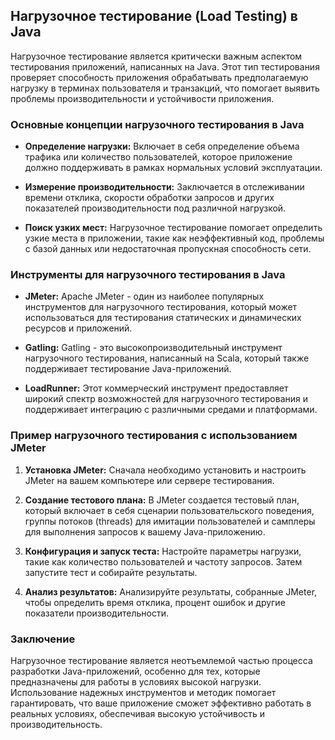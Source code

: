 ## Нагрузочное тестирование (Load Testing) в Java

Нагрузочное тестирование является критически важным аспектом тестирования приложений, написанных на Java. Этот тип тестирования проверяет способность приложения обрабатывать предполагаемую нагрузку в терминах пользователя и транзакций, что помогает выявить проблемы производительности и устойчивости приложения.

### Основные концепции нагрузочного тестирования в Java

- **Определение нагрузки:** Включает в себя определение объема трафика или количество пользователей, которое приложение должно поддерживать в рамках нормальных условий эксплуатации.

- **Измерение производительности:** Заключается в отслеживании времени отклика, скорости обработки запросов и других показателей производительности под различной нагрузкой.

- **Поиск узких мест:** Нагрузочное тестирование помогает определить узкие места в приложении, такие как неэффективный код, проблемы с базой данных или недостаточная пропускная способность сети.

### Инструменты для нагрузочного тестирования в Java

- **JMeter:** Apache JMeter - один из наиболее популярных инструментов для нагрузочного тестирования, который может использоваться для тестирования статических и динамических ресурсов и приложений.

- **Gatling:** Gatling - это высокопроизводительный инструмент нагрузочного тестирования, написанный на Scala, который также поддерживает тестирование Java-приложений.

- **LoadRunner:** Этот коммерческий инструмент предоставляет широкий спектр возможностей для нагрузочного тестирования и поддерживает интеграцию с различными средами и платформами.

### Пример нагрузочного тестирования с использованием JMeter

1. **Установка JMeter:** Сначала необходимо установить и настроить JMeter на вашем компьютере или сервере тестирования.

2. **Создание тестового плана:** В JMeter создается тестовый план, который включает в себя сценарии пользовательского поведения, группы потоков (threads) для имитации пользователей и самплеры для выполнения запросов к вашему Java-приложению.

3. **Конфигурация и запуск теста:** Настройте параметры нагрузки, такие как количество пользователей и частоту запросов. Затем запустите тест и собирайте результаты.

4. **Анализ результатов:** Анализируйте результаты, собранные JMeter, чтобы определить время отклика, процент ошибок и другие показатели производительности.

### Заключение

Нагрузочное тестирование является неотъемлемой частью процесса разработки Java-приложений, особенно для тех, которые предназначены для работы в условиях высокой нагрузки. Использование надежных инструментов и методик помогает гарантировать, что ваше приложение сможет эффективно работать в реальных условиях, обеспечивая высокую устойчивость и производительность.


